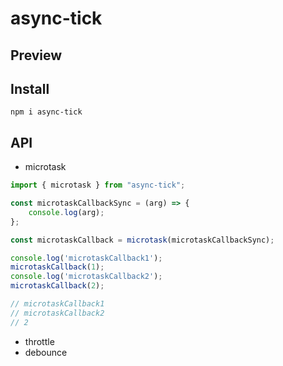 # async-tick

## Preview


## Install
```
npm i async-tick
```
## API
- microtask
```js
import { microtask } from "async-tick";

const microtaskCallbackSync = (arg) => {
    console.log(arg);
};

const microtaskCallback = microtask(microtaskCallbackSync);

console.log('microtaskCallback1');
microtaskCallback(1);
console.log('microtaskCallback2');
microtaskCallback(2);

// microtaskCallback1
// microtaskCallback2
// 2

```


- throttle
- debounce
